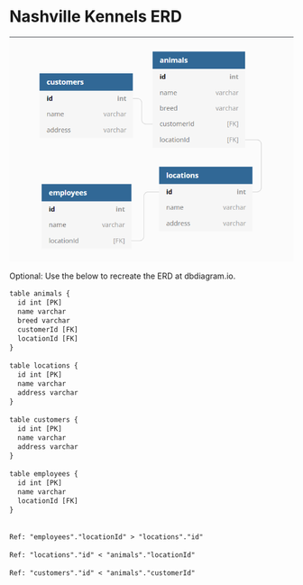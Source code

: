 # Nashville Kennels ERD


![](./images/Kennels_ERD.PNG
)

Optional: Use the below to recreate the ERD at dbdiagram.io.
```
table animals {
  id int [PK]
  name varchar
  breed varchar
  customerId [FK]
  locationId [FK]
}

table locations {
  id int [PK]
  name varchar 
  address varchar 
}

table customers {
  id int [PK]
  name varchar 
  address varchar
}

table employees {
  id int [PK]
  name varchar 
  locationId [FK]
}


Ref: "employees"."locationId" > "locations"."id"

Ref: "locations"."id" < "animals"."locationId"

Ref: "customers"."id" < "animals"."customerId"
```